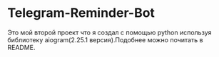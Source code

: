 # Telegram-Reminder-Bot
Это мой второй проект что я создал с помощью python используя библиотеку aiogram(2.25.1 версия).Подобнее можно почитать в README.
